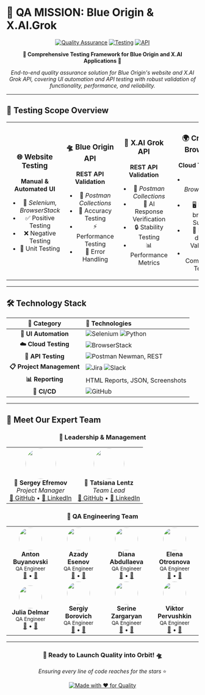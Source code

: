 # 🚀 QA MISSION: Blue Origin & X.AI.Grok

<div align="center">

[![Quality Assurance](https://img.shields.io/badge/Quality-Assurance-blue.svg?style=for-the-badge)](https://github.com)
[![Testing](https://img.shields.io/badge/Testing-Automation-green.svg?style=for-the-badge)](https://github.com)
[![API](https://img.shields.io/badge/API-Validation-orange.svg?style=for-the-badge)](https://github.com)

**🌟 Comprehensive Testing Framework for Blue Origin and X.AI Applications 🌟**

*End-to-end quality assurance solution for Blue Origin's website and X.AI Grok API, covering UI automation and API testing with robust validation of functionality, performance, and reliability.*

</div>

---

## 🎯 **Testing Scope Overview**

<table>
<tr>
<td align="center" width="25%">

### 🌐 **Website Testing**
**Manual & Automated UI**
- 🔧 *Selenium, BrowserStack*
- ✅ Positive Testing
- ❌ Negative Testing  
- 🧪 Unit Testing

</td>
<td align="center" width="25%">

### 🛸 **Blue Origin API**
**REST API Validation**
- 📮 *Postman Collections*
- 🎯 Accuracy Testing
- ⚡ Performance Testing
- 🚨 Error Handling

</td>
<td align="center" width="25%">

### 🤖 **X.AI Grok API**
**REST API Validation**
- 📮 *Postman Collections*
- 🧠 AI Response Verification
- 🔒 Stability Testing
- 📊 Performance Metrics

</td>
<td align="center" width="25%">

### 🌍 **Cross-Browser**
**Cloud Testing**
- ☁️ *BrowserStack Grid*
- 🖥️ Multi-browser Support
- 📱 Multi-device Validation
- 🔄 Compatibility Testing

</td>
</tr>
</table>

---

## 🛠️ **Technology Stack**

<div align="center">

| 🎨 **Category** | 🔧 **Technologies** |
|:---:|:---|
| **🎯 UI Automation** | ![Selenium](https://img.shields.io/badge/-Selenium-43B02A?style=flat-square&logo=selenium&logoColor=white) ![Python](https://img.shields.io/badge/-Python-3776AB?style=flat-square&logo=python&logoColor=white) |
| **☁️ Cloud Testing** | ![BrowserStack](https://img.shields.io/badge/-BrowserStack-FF6C37?style=flat-square&logo=browserstack&logoColor=white) |
| **🔗 API Testing** | ![Postman](https://img.shields.io/badge/-Postman-FF6C37?style=flat-square&logo=postman&logoColor=white) Newman, REST |
| **📋 Project Management** | ![Jira](https://img.shields.io/badge/-Jira-0052CC?style=flat-square&logo=jira&logoColor=white) ![Slack](https://img.shields.io/badge/-Slack-4A154B?style=flat-square&logo=slack&logoColor=white) |
| **📊 Reporting** | HTML Reports, JSON, Screenshots |
| **🔄 CI/CD** | ![GitHub](https://img.shields.io/badge/-GitHub-181717?style=flat-square&logo=github&logoColor=white)  |

</div>

---

## 👥 **Meet Our Expert Team**

<div align="center">

### 🌟 **Leadership & Management**

<table>
<tr>
<td align="center" width="50%">
<img src="https://github.com/SergioUS.png" width="80" style="border-radius: 50%"/><br>
<b>🎯 Sergey Efremov</b><br>
<i>Project Manager</i><br>
<a href="https://github.com/SergioUS">📁 GitHub</a> • 
<a href="https://www.linkedin.com/in/sefremoff/">💼 LinkedIn</a>
</td>
<td align="center" width="50%">
<img src="https://serinegit.github.io/Blue-Origin-and-X-AI-project-page/img/team/Tatsiana.jpg" width="80" style="border-radius: 50%"/><br>
<b>👑 Tatsiana Lentz</b><br>
<i>Team Lead</i><br>
<a href="https://github.com/TatsianaLentz">📁 GitHub</a> • 
<a href="https://www.linkedin.com/in/tatsianalentz/">💼 LinkedIn</a>
</td>
</tr>
</table>

### 🔬 **QA Engineering Team**

<table>
<tr>
<td align="center" width="25%">
<img src="https://github.com/abuyanovski.png" width="60" style="border-radius: 50%"/><br>
<b>Anton Buyanovski</b><br>
<sub>QA Engineer</sub><br>
<a href="https://github.com/abuyanovski">📁</a> • <a href="https://www.linkedin.com/in/antonb-qa/">💼</a>
</td>
<td align="center" width="25%">
<img src="https://github.com/azesnv.png" width="60" style="border-radius: 50%"/><br>
<b>Azady Esenov</b><br>
<sub>QA Engineer</sub><br>
<a href="https://github.com/azesnv">📁</a> • <a href="https://www.linkedin.com/in/azadyesenov/">💼</a>
</td>
<td align="center" width="25%">
<img src="https://github.com/diana-abdullaeva.png" width="60" style="border-radius: 50%"/><br>
<b>Diana Abdullaeva</b><br>
<sub>QA Engineer</sub><br>
<a href="https://github.com/diana-abdullaeva">📁</a> • <a href="https://www.linkedin.com/in/diana-abdullaeva-087216211/">💼</a>
</td>
<td align="center" width="25%">
<img src="https://github.com/elenaotrosnova.png" width="60" style="border-radius: 50%"/><br>
<b>Elena Otrosnova</b><br>
<sub>QA Engineer</sub><br>
<a href="https://github.com/elenaotrosnova">📁</a> • <a href="https://www.linkedin.com/in/elena-otrosnova/">💼</a>
</td>
</tr>
<tr>
<td align="center" width="25%">
<img src="https://github.com/JuliaDel.png" width="60" style="border-radius: 50%"/><br>
<b>Julia Delmar</b><br>
<sub>QA Engineer</sub><br>
<a href="https://github.com/JuliaDel">📁</a> • <a href="https://www.linkedin.com/in/julia-delmar/">💼</a>
</td>
<td align="center" width="25%">
<img src="https://github.com/SBorovich.png" width="60" style="border-radius: 50%"/><br>
<b>Sergiy Borovich</b><br>
<sub>QA Engineer</sub><br>
<a href="https://github.com/SBorovich">📁</a> • <a href="https://www.linkedin.com/in/sergiy-borovich/">💼</a>
</td>
<td align="center" width="25%">
<img src="https://github.com/SerineGit.png" width="60" style="border-radius: 50%"/><br>
<b>Serine Zargaryan</b><br>
<sub>QA Engineer</sub><br>
<a href="https://github.com/SerineGit">📁</a> • <a href="https://www.linkedin.com/in/serinezargaryan/">💼</a>
</td>
<td align="center" width="25%">
<img src="https://github.com/1vpfcb.png" width="60" style="border-radius: 50%"/><br>
<b>Viktor Pervushkin</b><br>
<sub>QA Engineer</sub><br>
<a href="https://github.com/1vpfcb">📁</a> • <a href="https://www.linkedin.com/in/viktp/">💼</a>
</td>
</tr>
</table>

</div>

---

<div align="center">

### 🚀 **Ready to Launch Quality into Orbit!** 🛸

*Ensuring every line of code reaches for the stars* ⭐

[![Made with ❤️ for Quality](https://img.shields.io/badge/Made%20with-%E2%9D%A4%EF%B8%8F%20for%20Quality-red.svg?style=for-the-badge)](https://github.com)

</div>
